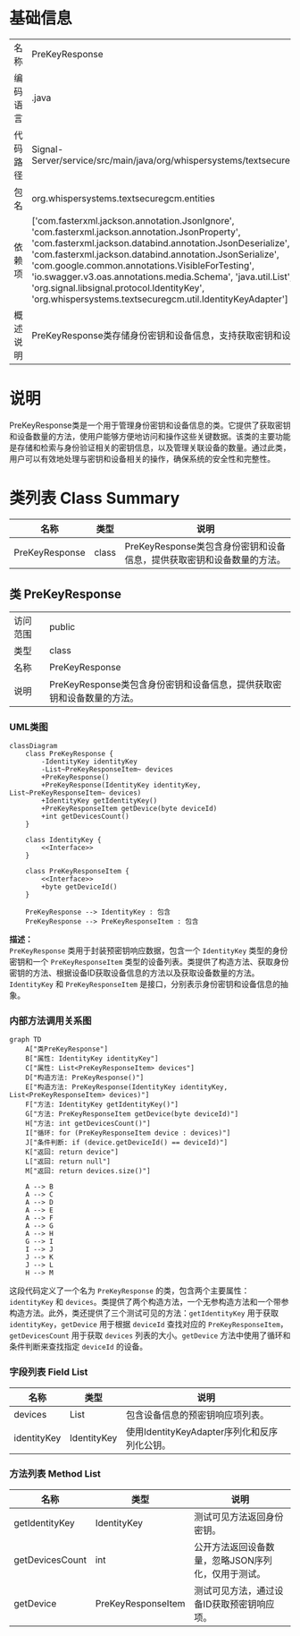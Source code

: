 # 基础信息

|      |      |
|------|------|
| 名称 | PreKeyResponse |
| 编码语言 | .java |
| 代码路径 | Signal-Server/service/src/main/java/org/whispersystems/textsecuregcm/entities/PreKeyResponse.java |
| 包名 | org.whispersystems.textsecuregcm.entities |
| 依赖项 | ['com.fasterxml.jackson.annotation.JsonIgnore', 'com.fasterxml.jackson.annotation.JsonProperty', 'com.fasterxml.jackson.databind.annotation.JsonDeserialize', 'com.fasterxml.jackson.databind.annotation.JsonSerialize', 'com.google.common.annotations.VisibleForTesting', 'io.swagger.v3.oas.annotations.media.Schema', 'java.util.List', 'org.signal.libsignal.protocol.IdentityKey', 'org.whispersystems.textsecuregcm.util.IdentityKeyAdapter'] |
| 概述说明 | PreKeyResponse类存储身份密钥和设备信息，支持获取密钥和设备数量。 |

# 说明

PreKeyResponse类是一个用于管理身份密钥和设备信息的类。它提供了获取密钥和设备数量的方法，使用户能够方便地访问和操作这些关键数据。该类的主要功能是存储和检索与身份验证相关的密钥信息，以及管理关联设备的数量。通过此类，用户可以有效地处理与密钥和设备相关的操作，确保系统的安全性和完整性。

# 类列表 Class Summary

| 名称   | 类型  | 说明 |
|-------|------|-------------|
| PreKeyResponse | class | PreKeyResponse类包含身份密钥和设备信息，提供获取密钥和设备数量的方法。 |



## 类 PreKeyResponse

|      |      |
|------|------|
| 访问范围 | public |
| 类型 | class |
| 名称 | PreKeyResponse |
| 说明 | PreKeyResponse类包含身份密钥和设备信息，提供获取密钥和设备数量的方法。 |


### UML类图

```mermaid
classDiagram
    class PreKeyResponse {
        -IdentityKey identityKey
        -List~PreKeyResponseItem~ devices
        +PreKeyResponse()
        +PreKeyResponse(IdentityKey identityKey, List~PreKeyResponseItem~ devices)
        +IdentityKey getIdentityKey()
        +PreKeyResponseItem getDevice(byte deviceId)
        +int getDevicesCount()
    }

    class IdentityKey {
        <<Interface>>
    }

    class PreKeyResponseItem {
        <<Interface>>
        +byte getDeviceId()
    }

    PreKeyResponse --> IdentityKey : 包含
    PreKeyResponse --> PreKeyResponseItem : 包含
```

**描述：**  
`PreKeyResponse` 类用于封装预密钥响应数据，包含一个 `IdentityKey` 类型的身份密钥和一个 `PreKeyResponseItem` 类型的设备列表。类提供了构造方法、获取身份密钥的方法、根据设备ID获取设备信息的方法以及获取设备数量的方法。`IdentityKey` 和 `PreKeyResponseItem` 是接口，分别表示身份密钥和设备信息的抽象。


### 内部方法调用关系图

```mermaid
graph TD
    A["类PreKeyResponse"]
    B["属性: IdentityKey identityKey"]
    C["属性: List<PreKeyResponseItem> devices"]
    D["构造方法: PreKeyResponse()"]
    E["构造方法: PreKeyResponse(IdentityKey identityKey, List<PreKeyResponseItem> devices)"]
    F["方法: IdentityKey getIdentityKey()"]
    G["方法: PreKeyResponseItem getDevice(byte deviceId)"]
    H["方法: int getDevicesCount()"]
    I["循环: for (PreKeyResponseItem device : devices)"]
    J["条件判断: if (device.getDeviceId() == deviceId)"]
    K["返回: return device"]
    L["返回: return null"]
    M["返回: return devices.size()"]

    A --> B
    A --> C
    A --> D
    A --> E
    A --> F
    A --> G
    A --> H
    G --> I
    I --> J
    J --> K
    J --> L
    H --> M
```

这段代码定义了一个名为 `PreKeyResponse` 的类，包含两个主要属性：`identityKey` 和 `devices`。类提供了两个构造方法，一个无参构造方法和一个带参构造方法。此外，类还提供了三个测试可见的方法：`getIdentityKey` 用于获取 `identityKey`，`getDevice` 用于根据 `deviceId` 查找对应的 `PreKeyResponseItem`，`getDevicesCount` 用于获取 `devices` 列表的大小。`getDevice` 方法中使用了循环和条件判断来查找指定 `deviceId` 的设备。

### 字段列表 Field List

| 名称  | 类型  | 说明 |
|-------|-------|------|
| devices | List<PreKeyResponseItem> | 包含设备信息的预密钥响应项列表。 |
| identityKey | IdentityKey | 使用IdentityKeyAdapter序列化和反序列化公钥。 |

### 方法列表 Method List

| 名称  | 类型  | 说明 |
|-------|-------|------|
| getIdentityKey | IdentityKey | 测试可见方法返回身份密钥。 |
| getDevicesCount | int | 公开方法返回设备数量，忽略JSON序列化，仅用于测试。 |
| getDevice | PreKeyResponseItem | 测试可见方法，通过设备ID获取预密钥响应项。 |




